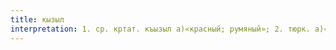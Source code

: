 ```yaml
---
title: кызыл
interpretation: 1. ср. кртат. къызыл а)«красный; румяный»; 2. тюрк. а)«чрезмерный, махровый, ярый»; б) гызыл «золото; золотой»; «золотой, очень хороший»; в)«умолот»
---
```

